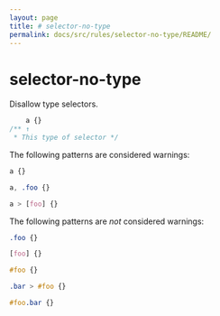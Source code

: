 ```yaml
---
layout: page
title: # selector-no-type
permalink: docs/src/rules/selector-no-type/README/
---
```


# selector-no-type

Disallow type selectors.

```css
    a {}
/** ↑
 * This type of selector */
```

The following patterns are considered warnings:

```css
a {}
```

```css
a, .foo {}
```

```css
a > [foo] {}
```

The following patterns are *not* considered warnings:

```css
.foo {}
```

```css
[foo] {}
```

```css
#foo {}
```

```css
.bar > #foo {}
```

```css
#foo.bar {}
```
